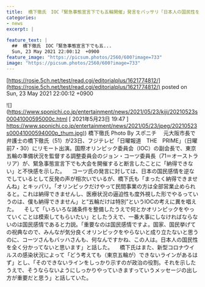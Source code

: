 ```yaml
---
title:  橋下徹氏　IOC「緊急事態宣言下でも五輪開催」発言をバッサリ「日本人の国民性を全く分かってない」  
categories:
- news
excerpt: |
  
feature_text: |
  ##  橋下徹氏　IOC「緊急事態宣言下でも五...
  Sun, 23 May 2021 22:00:12  +0900
feature_image: "https://picsum.photos/2560/600?image=733"
image: "https://picsum.photos/2560/600?image=733"
---
```


[https://rosie.5ch.net/test/read.cgi/editorialplus/1621774812/](https://rosie.5ch.net/test/read.cgi/editorialplus/1621774812/)
posted on Sun, 23 May 2021 22:00:12  +0900

<!--more-->

![](https://www.sponichi.co.jp/entertainment/news/2021/05/23/kiji/20210523s00041000595000c.html [ 2021年5月23日 19:47 ] [https://www.sponichi.co.jp/entertainment/news/2021/05/23/jpeg/20210523s00041000594000p_thum.jpg)](https://www.sponichi.co.jp/entertainment/news/2021/05/23/jpeg/20210523s00041000594000p_thum.jpg)) 橋下徹氏 Photo By スポニチ 　元大阪市長で弁護士の橋下徹氏（51）が23日、フジテレビ「日曜報道　THE　PRIME」（日曜前7・30）にリモート出演。国際オリンピック委員会（IOC）の副会長で、東京五輪の準備状況を監督する調整委員会のジョン・コーツ委員長（71＝オーストラリア）が、緊急事態宣言下でも大会を開催すると断言したことに「納得できない」と不快感を示した。 　コーツ氏の発言に対しては、日本の国民感情を逆なでしているとして反発の声が相次いでいるが、橋下氏も「まったく納得できませんね」とキッパリ。「オリンピックだけやって民間事業の方は全部営業止められると。これは納得できませんし、医療状況の逼迫性も度外視した形でやるっていうのは、僕も納得できません」と“五輪だけは特別”というIOCの考えに異を唱えた。 　そして「いろいろな諸条件を整備したうえで何とかオリンピックをやっていくことは模索してもらいたい」としたうえで、一番大事にしなければならないのは国民感情であると力説。「重要なのは国民感情ですよ。国家、国民挙げての祝典なので、みんなが気分良くオリンピックをやらないと成り立たないと思うのに、コーツさんもバッハさんも、何なんですかね、この人は。日本人の国民性を全く分かってないと思います」と話した。 　橋下氏はまた、新型コロナウイルスの感染状況によって「どう考えても（東京五輪が）できないラインがあるはず」とし、「そのできないラインをしっかり示すのが政治の役割。それを示したうえで、そうならないようにしっかりやっていきますっていうメッセージの出し方が重要だと思う」と話していた。
